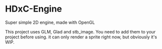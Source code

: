 # HDxC-Engine
Super simple 2D engine, made with OpenGL

This project uses GLM, Glad and stb_image. You need to add them to your project before using.
it can only render a sprite right now, but obviously it's WIP.
